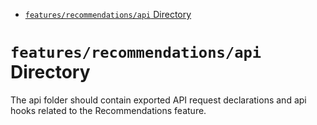 <!-- START doctoc generated TOC please keep comment here to allow auto update -->
<!-- DON'T EDIT THIS SECTION, INSTEAD RE-RUN doctoc TO UPDATE -->

- [`features/recommendations/api` Directory](#featuresrecommendationsapi-directory)

<!-- END doctoc generated TOC please keep comment here to allow auto update -->

# `features/recommendations/api` Directory

The api folder should contain exported API request declarations and api hooks related to the Recommendations feature.
